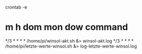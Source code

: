 crontab -e

# m h  dom mon dow   command
*/3 * * * * /home/pi/winsol-akt.sh &> winsol-akt.log
*/3 * * * * /home/pi/letzte-werte-winsol.sh &> log-letzte-werte-winsol.log
